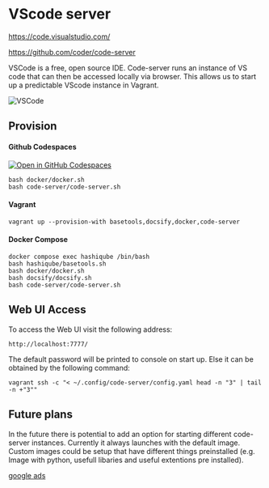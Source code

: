 # VScode server
https://code.visualstudio.com/

https://github.com/coder/code-server

VSCode is a free, open source IDE. Code-server runs an instance of VS code that can then be accessed locally via browser. This allows us to start up a predictable VScode instance in Vagrant. 

![VSCode](images/vscode.png?raw=true "VSCode")

## Provision

<!-- tabs:start -->
#### **Github Codespaces**
[![Open in GitHub Codespaces](https://github.com/codespaces/badge.svg)](https://codespaces.new/star3am/hashiqube?quickstart=1)
```
bash docker/docker.sh
bash code-server/code-server.sh
```

#### **Vagrant**

```
vagrant up --provision-with basetools,docsify,docker,code-server
```

#### **Docker Compose**

```
docker compose exec hashiqube /bin/bash
bash hashiqube/basetools.sh
bash docker/docker.sh
bash docsify/docsify.sh
bash code-server/code-server.sh
```
<!-- tabs:end -->

## Web UI Access

To access the Web UI visit the following address:
```
http://localhost:7777/
```

The default password will be printed to console on start up. Else it can be obtained by the following command:
```
vagrant ssh -c "< ~/.config/code-server/config.yaml head -n "3" | tail -n +"3""
```

## Future plans

In the future there is potential to add an option for starting different code-server instances. Currently it always launches with the default image. Custom images could be setup that have different things preinstalled (e.g. Image with python, usefull libaries and useful extentions pre installed). 

[google ads](../googleads.html ':include :type=iframe width=100% height=300px')